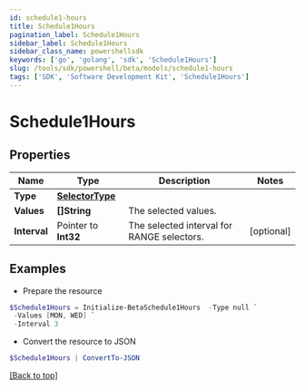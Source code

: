 ```yaml
---
id: schedule1-hours
title: Schedule1Hours
pagination_label: Schedule1Hours
sidebar_label: Schedule1Hours
sidebar_class_name: powershellsdk
keywords: ['go', 'golang', 'sdk', 'Schedule1Hours'] 
slug: /tools/sdk/powershell/beta/models/schedule1-hours
tags: ['SDK', 'Software Development Kit', 'Schedule1Hours']
---
```



# Schedule1Hours

## Properties

Name | Type | Description | Notes
------------ | ------------- | ------------- | -------------
**Type** |  [**SelectorType**](selector-type) |  | 
**Values** |  **[]String** | The selected values.  | 
**Interval** |  Pointer to **Int32** | The selected interval for RANGE selectors.  | [optional] 

## Examples

- Prepare the resource
```powershell
$Schedule1Hours = Initialize-BetaSchedule1Hours  -Type null `
 -Values [MON, WED] `
 -Interval 3
```

- Convert the resource to JSON
```powershell
$Schedule1Hours | ConvertTo-JSON
```


[[Back to top]](#) 

